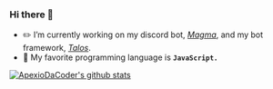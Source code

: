 ### Hi there 👋
- ✏️ I’m currently working on my discord bot, *[Magma](https://github.com/ApexioDaCoder/Prometheus)*, and my bot framework, *[Talos](https://github.com/ApexioDaCoder/talos)*.
- 📃 My favorite programming language is **`JavaScript.`**

[![ApexioDaCoder's github stats](https://github-readme-stats.vercel.app/api?username=ApexioDaCoder)]()
